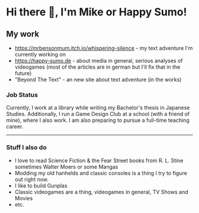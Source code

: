 <h1> Hi there 👋, I'm Mike or Happy Sumo! </h1>

<h2> My work</h2>

- https://mrbensonmum.itch.io/whispering-silence - my text adventure I'm currently working on
- https://happy-sumo.de - about media in general, serious analyses of videogames (most of the articles are in german but I'll fix that in the future)
- "Beyond The Text" - an new site about text adventure (in the works)

<h3> Job Status </h3>

Currently, I work at a library while writing my Bachelor's thesis in Japanese Studies. Additionally, I run a Game Design Club at a school (with a friend of mine), where I also work. I am also preparing to pursue a full-time teaching career.

<hr>

<h3> Stuff I also do </h3>

- I love to read Science Fiction & the Fear Street books from R. L. Stine sometimes Walter Moers or some Mangas
- Modding my old hanhelds and classic consoles is a thing I try to figure out right now. 
- I like to build Gunplas
- Classic videogames are a thing, videogames in general, TV Shows and Movies
- etc.

<!--
**HappySumo/HappySumo** is a ✨ _special_ ✨ repository because its `README.md` (this file) appears on your GitHub profile.

Here are some ideas to get you started:

- 🔭 I’m currently working on ...
- 🌱 I’m currently learning ...
- 👯 I’m looking to collaborate on ...
- 🤔 I’m looking for help with ...
- 💬 Ask me about ...
- 📫 How to reach me: ...
- 😄 Pronouns: ...
- ⚡ Fun fact: ...
-->
